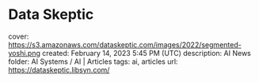 # Data Skeptic

cover: https://s3.amazonaws.com/dataskeptic.com/images/2022/segmented-yoshi.png
created: February 14, 2023 5:45 PM (UTC)
description: AI News
folder: AI Systems / AI | Articles
tags: ai, articles
url: https://dataskeptic.libsyn.com/
